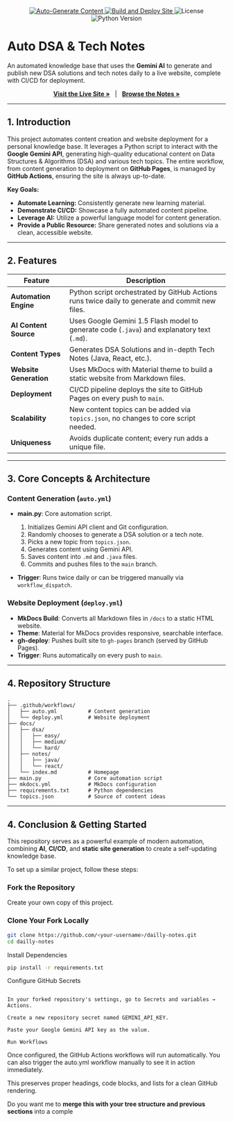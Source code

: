 <div align="center">
  <a href="https://github.com/baaghinitesh/dailly-notes/actions/workflows/auto.yml">
    <img src="https://github.com/baaghinitesh/dailly-notes/actions/workflows/auto.yml/badge.svg" alt="Auto-Generate Content"/>
  </a>
  <a href="https://www.google.com/search?q=https://github.com/baaghinitesh/dailly-notes/actions/workflows/deploy.yml">
    <img src="https://www.google.com/search?q=https://github.com/baaghinitesh/dailly-notes/actions/workflows/deploy.yml/badge.svg" alt="Build and Deploy Site"/>
  </a>
  <img src="https://img.shields.io/badge/license-MIT-green" alt="License" />
  <img src="https://img.shields.io/badge/python-3.11-blue.svg" alt="Python Version" />
</div>

# Auto DSA & Tech Notes

An automated knowledge base that uses the **Gemini AI** to generate and publish new DSA solutions and tech notes daily to a live website, complete with CI/CD for deployment.

<p align="center">
  <a href="https://baaghinitesh.github.io/dailly-notes/"><strong>Visit the Live Site »</strong></a>
  &nbsp;&nbsp;|&nbsp;&nbsp;
  <a href="https://baaghinitesh.github.io/dailly-notes/notes/"><strong>Browse the Notes »</strong></a>
</p>

---

## 1. Introduction

This project automates content creation and website deployment for a personal knowledge base. It leverages a Python script to interact with the **Google Gemini API**, generating high-quality educational content on Data Structures & Algorithms (DSA) and various tech topics. The entire workflow, from content generation to deployment on **GitHub Pages**, is managed by **GitHub Actions**, ensuring the site is always up-to-date.

**Key Goals:**

- **Automate Learning:** Consistently generate new learning material.
- **Demonstrate CI/CD:** Showcase a fully automated content pipeline.
- **Leverage AI:** Utilize a powerful language model for content generation.
- **Provide a Public Resource:** Share generated notes and solutions via a clean, accessible website.

---

## 2. Features

| Feature | Description |
|---------|-------------|
| **Automation Engine** | Python script orchestrated by GitHub Actions runs twice daily to generate and commit new files. |
| **AI Content Source** | Uses Google Gemini 1.5 Flash model to generate code (`.java`) and explanatory text (`.md`). |
| **Content Types** | Generates DSA Solutions and in-depth Tech Notes (Java, React, etc.). |
| **Website Generation** | Uses MkDocs with Material theme to build a static website from Markdown files. |
| **Deployment** | CI/CD pipeline deploys the site to GitHub Pages on every push to `main`. |
| **Scalability** | New content topics can be added via `topics.json`, no changes to core script needed. |
| **Uniqueness** | Avoids duplicate content; every run adds a unique file. |

---

## 3. Core Concepts & Architecture

### Content Generation (`auto.yml`)

- **main.py**: Core automation script.
  1. Initializes Gemini API client and Git configuration.
  2. Randomly chooses to generate a DSA solution or a tech note.
  3. Picks a new topic from `topics.json`.
  4. Generates content using Gemini API.
  5. Saves content into `.md` and `.java` files.
  6. Commits and pushes files to the `main` branch.

- **Trigger**: Runs twice daily or can be triggered manually via `workflow_dispatch`.

### Website Deployment (`deploy.yml`)

- **MkDocs Build**: Converts all Markdown files in `/docs` to a static HTML website.
- **Theme**: Material for MkDocs provides responsive, searchable interface.
- **gh-deploy**: Pushes built site to `gh-pages` branch (served by GitHub Pages).
- **Trigger**: Runs automatically on every push to `main`.

---

## 4. Repository Structure
```
.
├── .github/workflows/
│   ├── auto.yml          # Content generation
│   └── deploy.yml        # Website deployment
├── docs/
│   ├── dsa/
│   │   ├── easy/
│   │   ├── medium/
│   │   └── hard/
│   ├── notes/
│   │   ├── java/
│   │   └── react/
│   └── index.md          # Homepage
├── main.py               # Core automation script
├── mkdocs.yml            # MkDocs configuration
├── requirements.txt      # Python dependencies
└── topics.json           # Source of content ideas
```
---

## 4. Conclusion & Getting Started

This repository serves as a powerful example of modern automation, combining **AI**, **CI/CD**, and **static site generation** to create a self-updating knowledge base.

To set up a similar project, follow these steps:

### Fork the Repository

Create your own copy of this project.

### Clone Your Fork Locally

```bash
git clone https://github.com/<your-username>/dailly-notes.git
cd dailly-notes
```
Install Dependencies
```bash
pip install -r requirements.txt
```

Configure GitHub Secrets
```

In your forked repository's settings, go to Secrets and variables → Actions.

Create a new repository secret named GEMINI_API_KEY.

Paste your Google Gemini API key as the value.

Run Workflows
```

Once configured, the GitHub Actions workflows will run automatically. You can also trigger the auto.yml workflow manually to see it in action immediately.


This preserves proper headings, code blocks, and lists for a clean GitHub rendering.  

Do you want me to **merge this with your tree structure and previous sections** into a comple
